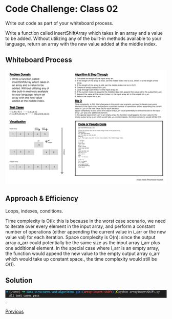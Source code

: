 # Code Challenge: Class 02

Write out code as part of your whiteboard process.

Write a function called insertShiftArray which takes in an array and a value to be added. Without utilizing any of the built-in methods available to your language, return an array with the new value added at the middle index.

## Whiteboard Process

![Whiteboard 2](../assets/Wireframe-2.jpg "whiteboard")

## Approach & Efficiency

Loops, indexes, conditions.

Time complexity is O(l): this is because in the worst case scenario, we need to iterate over every element in the input array, and perform a constant number of operations (either appending the current value in i_arr or the new value val) for each iteration.
Space complexity is O(n): since the output array o_arr could potentially be the same size as the input array i_arr plus one additional element.
In the special case where i_arr is an empty array, the function would append the new value to the empty output array o_arr which would take up constant space., the time complexity would still be O(1).

## Solution

![Run](../assets/run.jpg "run").

[Previous](../array_reverse/README.md)
